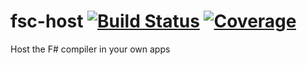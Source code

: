 # fsc-host [![Build Status](https://dev.azure.com/queil/fsc-host/_apis/build/status/queil.fsc-host?branchName=main)](https://dev.azure.com/queil/fsc-host/_build/latest?definitionId=3&branchName=main) [![Coverage](https://img.shields.io/azure-devops/coverage/queil/fsc-host/3?style=flat)](https://img.shields.io/azure-devops/coverage/queil/fsc-host/3?style=plastic)

Host the F# compiler in your own apps
